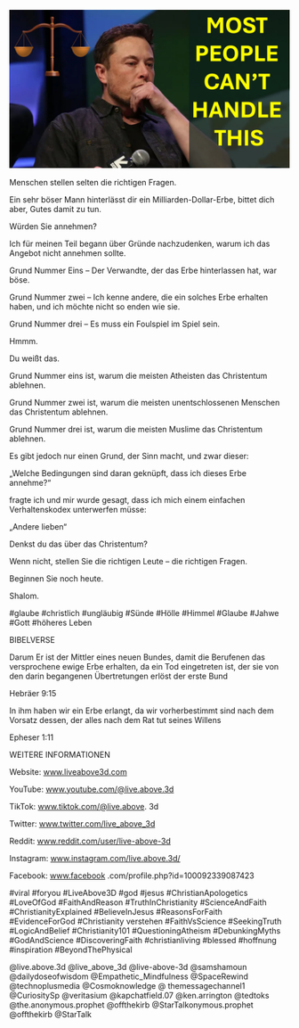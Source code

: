 ![Video cover image](../cover.jpg "cover photo")

Menschen stellen selten die richtigen Fragen.

Ein sehr böser Mann hinterlässt dir ein Milliarden-Dollar-Erbe, bittet dich aber, Gutes damit zu tun.

Würden Sie annehmen?

Ich für meinen Teil begann über Gründe nachzudenken, warum ich das Angebot nicht annehmen sollte.

Grund Nummer Eins – Der Verwandte, der das Erbe hinterlassen hat, war böse.

Grund Nummer zwei – Ich kenne andere, die ein solches Erbe erhalten haben, und ich möchte nicht so enden wie sie.

Grund Nummer drei – Es muss ein Foulspiel im Spiel sein.

Hmmm.

Du weißt das.

Grund Nummer eins ist, warum die meisten Atheisten das Christentum ablehnen.

Grund Nummer zwei ist, warum die meisten unentschlossenen Menschen das Christentum ablehnen.

Grund Nummer drei ist, warum die meisten Muslime das Christentum ablehnen.

Es gibt jedoch nur einen Grund, der Sinn macht, und zwar dieser:

„Welche Bedingungen sind daran geknüpft, dass ich dieses Erbe annehme?“

 fragte ich und mir wurde gesagt, dass ich mich einem einfachen Verhaltenskodex unterwerfen müsse:

„Andere lieben“

Denkst du das über das Christentum?

Wenn nicht, stellen Sie die richtigen Leute – die richtigen Fragen.

Beginnen Sie noch heute.

Shalom.

#glaube #christlich #ungläubig #Sünde #Hölle #Himmel #Glaube #Jahwe #Gott #höheres Leben

BIBELVERSE

Darum Er ist der Mittler eines neuen Bundes, damit die Berufenen das versprochene ewige Erbe erhalten, da ein Tod eingetreten ist, der sie von den darin begangenen Übertretungen erlöst der erste Bund

Hebräer 9:15

In ihm haben wir ein Erbe erlangt, da wir vorherbestimmt sind nach dem Vorsatz dessen, der alles nach dem Rat tut seines Willens

Epheser 1:11

WEITERE INFORMATIONEN

Website: www.liveabove3d.com

YouTube: www.youtube.com/@live.above.3d

TikTok: www.tiktok.com/@live.above. 3d

Twitter: www.twitter.com/live_above_3d

Reddit: www.reddit.com/user/live-above-3d

Instagram: www.instagram.com/live.above.3d/

Facebook: www.facebook .com/profile.php?id=100092339087423

#viral #foryou #LiveAbove3D #god #jesus #ChristianApologetics #LoveOfGod #FaithAndReason #TruthInChristianity #ScienceAndFaith #ChristianityExplained #BelieveInJesus #ReasonsForFaith #EvidenceForGod #Christianity verstehen #FaithVsScience #SeekingTruth #LogicAndBelief #Christianity101 #QuestioningAtheism #DebunkingMyths #GodAndScience #DiscoveringFaith #christianliving #blessed #hoffnung #inspiration #BeyondThePhysical

@live.above.3d @live_above_3d @live-above-3d @samshamoun @dailydoseofwisdom @Empathetic_Mindfulness @SpaceRewind @technoplusmedia @Cosmoknowledge @ themessagechannel1 @CuriositySp @veritasium @kapchatfield.07 @ken.arrington @tedtoks @the.anonymous.prophet @offthekirb @StarTalkonymous.prophet @offthekirb @StarTalk